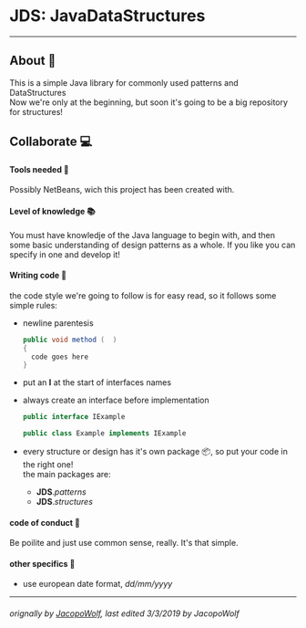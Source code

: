 # JDS: JavaDataStructures
-------
## About :page_with_curl:
This is a simple Java library for commonly used patterns and DataStructures<br>
Now we're only at the beginning, but soon it's going to be a big repository for structures!
<br>
## Collaborate :computer:
#### Tools needed :wrench:
Possibly NetBeans, wich this project has been created with.
#### Level of knowledge :books:
You must have knowledje of the Java language to begin with, and then some basic understanding of design patterns as a whole. If you like you can specify in one and develop it! 
#### Writing code :pencil:
the code style we're going to follow is for easy read, so it follows some simple rules:
* newline parentesis
  ``` java
  public void method (  )
  {
    code goes here
  }
  ```
* put an __I__ at the start of interfaces names

* always create an interface before implementation
  ``` java
  public interface IExample
  ```
  ``` java
  public class Example implements IExample
  ```
* every structure or design has it's own package :package:, so put your code in the right one!<br>
  the main packages are: 
  * __JDS__._patterns_
  * __JDS__._structures_ 
  
#### code of conduct :cop:
Be poilite and just use common sense, really. It's that simple.<br>


#### other specifics :bookmark_tabs:
* use european date format, *dd/mm/yyyy*

-----
###### orignally by [JacopoWolf](https://github.com/JacopoWolf), last edited 3/3/2019 by JacopoWolf
